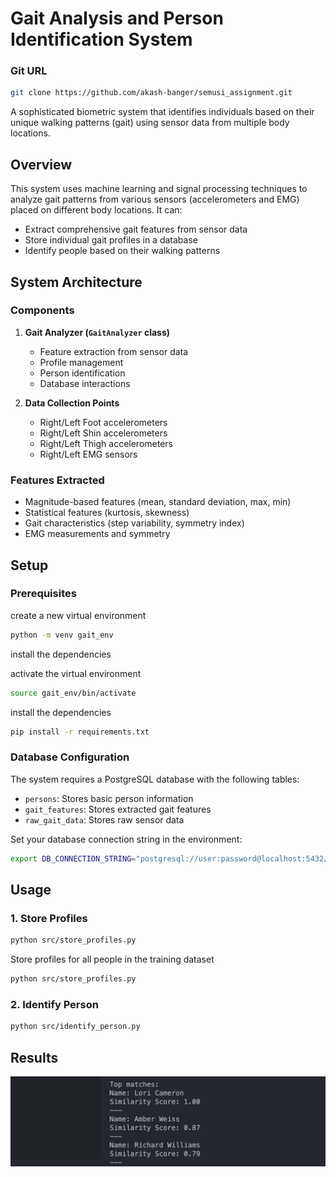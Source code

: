 # Gait Analysis and Person Identification System

### Git URL

```bash
git clone https://github.com/akash-banger/semusi_assignment.git
```

A sophisticated biometric system that identifies individuals based on their unique walking patterns (gait) using sensor data from multiple body locations.

## Overview

This system uses machine learning and signal processing techniques to analyze gait patterns from various sensors (accelerometers and EMG) placed on different body locations. It can:
- Extract comprehensive gait features from sensor data
- Store individual gait profiles in a database
- Identify people based on their walking patterns

## System Architecture

### Components

1. **Gait Analyzer (`GaitAnalyzer` class)**
   - Feature extraction from sensor data
   - Profile management
   - Person identification
   - Database interactions

2. **Data Collection Points**
   - Right/Left Foot accelerometers
   - Right/Left Shin accelerometers
   - Right/Left Thigh accelerometers
   - Right/Left EMG sensors

### Features Extracted

- Magnitude-based features (mean, standard deviation, max, min)
- Statistical features (kurtosis, skewness)
- Gait characteristics (step variability, symmetry index)
- EMG measurements and symmetry

## Setup

### Prerequisites

create a new virtual environment

```bash
python -m venv gait_env
```

install the dependencies

activate the virtual environment

```bash
source gait_env/bin/activate
```

install the dependencies

```bash
pip install -r requirements.txt
```

### Database Configuration

The system requires a PostgreSQL database with the following tables:
- `persons`: Stores basic person information
- `gait_features`: Stores extracted gait features
- `raw_gait_data`: Stores raw sensor data

Set your database connection string in the environment:


```bash
export DB_CONNECTION_STRING="postgresql://user:password@localhost:5432/gait_db"
```



## Usage

### 1. Store Profiles
```bash
python src/store_profiles.py
```

Store profiles for all people in the training dataset

```bash
python src/store_profiles.py
```



### 2. Identify Person

```bash
python src/identify_person.py
```






## Results

![Results](./results.png)